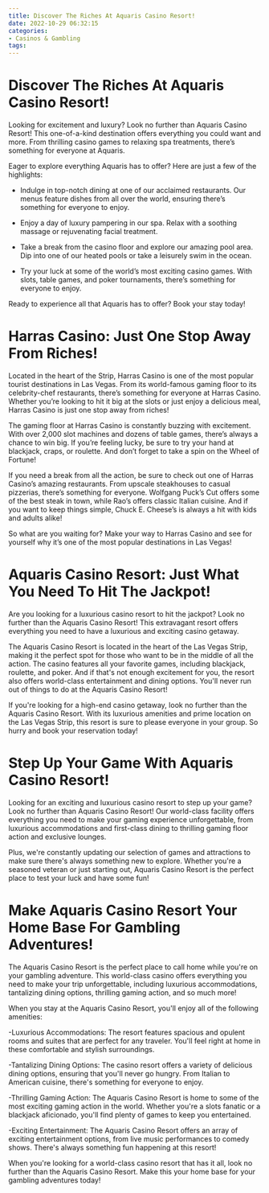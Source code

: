 ```yaml
---
title: Discover The Riches At Aquaris Casino Resort!
date: 2022-10-29 06:32:15
categories:
- Casinos & Gambling
tags:
---
```



#  Discover The Riches At Aquaris Casino Resort!

Looking for excitement and luxury? Look no further than Aquaris Casino Resort! This one-of-a-kind destination offers everything you could want and more. From thrilling casino games to relaxing spa treatments, there’s something for everyone at Aquaris.

Eager to explore everything Aquaris has to offer? Here are just a few of the highlights:

* Indulge in top-notch dining at one of our acclaimed restaurants. Our menus feature dishes from all over the world, ensuring there’s something for everyone to enjoy.

* Enjoy a day of luxury pampering in our spa. Relax with a soothing massage or rejuvenating facial treatment.

* Take a break from the casino floor and explore our amazing pool area. Dip into one of our heated pools or take a leisurely swim in the ocean.

* Try your luck at some of the world’s most exciting casino games. With slots, table games, and poker tournaments, there’s something for everyone to enjoy.

Ready to experience all that Aquaris has to offer? Book your stay today!

#  Harras Casino: Just One Stop Away From Riches!

Located in the heart of the Strip, Harras Casino is one of the most popular tourist destinations in Las Vegas. From its world-famous gaming floor to its celebrity-chef restaurants, there’s something for everyone at Harras Casino. Whether you’re looking to hit it big at the slots or just enjoy a delicious meal, Harras Casino is just one stop away from riches!

The gaming floor at Harras Casino is constantly buzzing with excitement. With over 2,000 slot machines and dozens of table games, there’s always a chance to win big. If you’re feeling lucky, be sure to try your hand at blackjack, craps, or roulette. And don’t forget to take a spin on the Wheel of Fortune!

If you need a break from all the action, be sure to check out one of Harras Casino’s amazing restaurants. From upscale steakhouses to casual pizzerias, there’s something for everyone. Wolfgang Puck’s Cut offers some of the best steak in town, while Rao’s offers classic Italian cuisine. And if you want to keep things simple, Chuck E. Cheese’s is always a hit with kids and adults alike!

So what are you waiting for? Make your way to Harras Casino and see for yourself why it’s one of the most popular destinations in Las Vegas!

#  Aquaris Casino Resort: Just What You Need To Hit The Jackpot!



Are you looking for a luxurious casino resort to hit the jackpot? Look no further than the Aquaris Casino Resort! This extravagant resort offers everything you need to have a luxurious and exciting casino getaway.

The Aquaris Casino Resort is located in the heart of the Las Vegas Strip, making it the perfect spot for those who want to be in the middle of all the action. The casino features all your favorite games, including blackjack, roulette, and poker. And if that's not enough excitement for you, the resort also offers world-class entertainment and dining options. You'll never run out of things to do at the Aquaris Casino Resort!

If you're looking for a high-end casino getaway, look no further than the Aquaris Casino Resort. With its luxurious amenities and prime location on the Las Vegas Strip, this resort is sure to please everyone in your group. So hurry and book your reservation today!

#  Step Up Your Game With Aquaris Casino Resort!

Looking for an exciting and luxurious casino resort to step up your game? Look no further than Aquaris Casino Resort! Our world-class facility offers everything you need to make your gaming experience unforgettable, from luxurious accommodations and first-class dining to thrilling gaming floor action and exclusive lounges.

Plus, we're constantly updating our selection of games and attractions to make sure there's always something new to explore. Whether you're a seasoned veteran or just starting out, Aquaris Casino Resort is the perfect place to test your luck and have some fun!

#  Make Aquaris Casino Resort Your Home Base For Gambling Adventures!

The Aquaris Casino Resort is the perfect place to call home while you're on your gambling adventure. This world-class casino offers everything you need to make your trip unforgettable, including luxurious accommodations, tantalizing dining options, thrilling gaming action, and so much more!

When you stay at the Aquaris Casino Resort, you'll enjoy all of the following amenities:

-Luxurious Accommodations: The resort features spacious and opulent rooms and suites that are perfect for any traveler. You'll feel right at home in these comfortable and stylish surroundings.

-Tantalizing Dining Options: The casino resort offers a variety of delicious dining options, ensuring that you'll never go hungry. From Italian to American cuisine, there's something for everyone to enjoy.

-Thrilling Gaming Action: The Aquaris Casino Resort is home to some of the most exciting gaming action in the world. Whether you're a slots fanatic or a blackjack aficionado, you'll find plenty of games to keep you entertained.

-Exciting Entertainment: The Aquaris Casino Resort offers an array of exciting entertainment options, from live music performances to comedy shows. There's always something fun happening at this resort!

When you're looking for a world-class casino resort that has it all, look no further than the Aquaris Casino Resort. Make this your home base for your gambling adventures today!